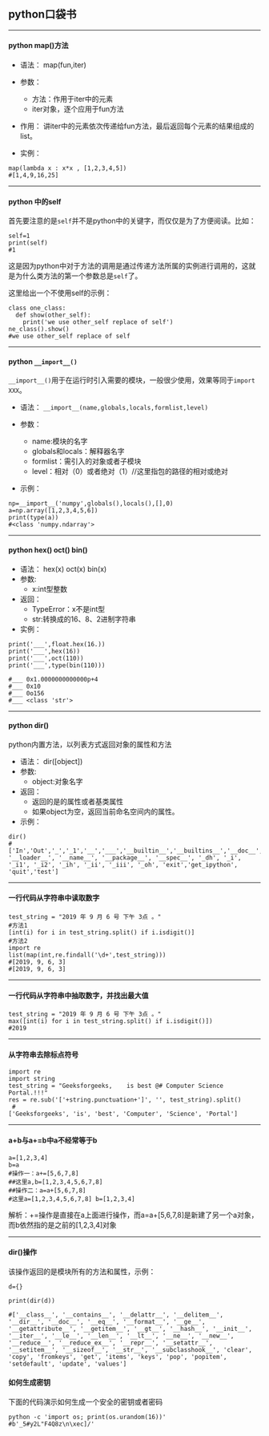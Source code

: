 ## python口袋书

---


#### python map()方法

- 语法：
  map(fun,iter)
  
- 参数：
  - 方法：作用于iter中的元素
  - iter对象，逐个应用于fun方法
  
- 作用：
  讲iter中的元素依次传递给fun方法，最后返回每个元素的结果组成的list。

- 实例：
```
map(lambda x : x*x , [1,2,3,4,5])
#[1,4,9,16,25]
```

---

#### python 中的self

首先要注意的是```self```并不是python中的关键字，而仅仅是为了方便阅读。比如：
```
self=1
print(self)
#1
```
这是因为python中对于方法的调用是通过传递方法所属的实例进行调用的，这就是为什么类方法的第一个参数总是```self```了。

这里给出一个不使用self的示例：
```
class one_class:
  def show(other_self):
    print('we use other_self replace of self')
ne_class().show()
#we use other_self replace of self
```

---


#### python ```__import__()```

```__import__()```用于在运行时引入需要的模块，一般很少使用，效果等同于```import XXX```。

- 语法：
```__import__(name,globals,locals,formlist,level)```

- 参数：
  - name:模块的名字
  - globals和locals：解释器名字
  - formlist：需引入的对象或者子模块
  - level：相对（0）或者绝对（1）//这里指包的路径的相对或绝对

- 示例：
```
np=__import__('numpy',globals(),locals(),[],0)
a=np.array([1,2,3,4,5,6])
print(type(a))
#<class 'numpy.ndarray'>
```

---


#### python hex() oct() bin()

- 语法：
hex(x) oct(x) bin(x) 
- 参数:
  - x:int型整数
- 返回：
  - TypeError：x不是int型
  - str:转换成的16、8、2进制字符串
- 实例：
```
print('___',float.hex(16.))
print('___',hex(16))
print('___',oct(110))
print('___',type(bin(110)))

#___ 0x1.0000000000000p+4
#___ 0x10
#___ 0o156
#___ <class 'str'>
```

---


#### python dir()
python内置方法，以列表方式返回对象的属性和方法
- 语法：
dir([object]) 
- 参数:
  - object:对象名字
- 返回：
  - 返回的是的属性或者基类属性
  - 如果object为空，返回当前命名空间内的属性。
- 示例：
```
dir()
#
['In','Out','_','_1','__','___','__builtin__','__builtins__','__doc__', '__loader__', '__name__', '__package__', '__spec__', '_dh', '_i', '_i1', '_i2', '_ih', '_ii', '_iii', '_oh', 'exit','get_ipython', 'quit','test']
```

---

#### 一行代码从字符串中读取数字

```
test_string = "2019 年 9 月 6 号 下午 3点 。"
#方法1
[int(i) for i in test_string.split() if i.isdigit()]
#方法2
import re
list(map(int,re.findall('\d+',test_string)))
#[2019, 9, 6, 3]
#[2019, 9, 6, 3]
```

---


#### 一行代码从字符串中抽取数字，并找出最大值

```
test_string = "2019 年 9 月 6 号 下午 3点 。"
max([int(i) for i in test_string.split() if i.isdigit()])
#2019
```

---


#### 从字符串去除标点符号

```
import re
import string
test_string = "Geeksforgeeks,    is best @# Computer Science Portal.!!!"
res = re.sub('['+string.punctuation+']', '', test_string).split()
 #
['Geeksforgeeks', 'is', 'best', 'Computer', 'Science', 'Portal']
```

---

#### a+b与a+=b中a不经常等于b
```
a=[1,2,3,4]
b=a
#操作一：a+=[5,6,7,8]
##这里a,b=[1,2,3,4,5,6,7,8]
##操作二：a=a+[5,6,7,8]
#这里a=[1,2,3,4,5,6,7,8] b=[1,2,3,4]
```
解析：+=操作是直接在a上面进行操作，而a=a+[5,6,7,8]是新建了另一个a对象，而b依然指的是之前的[1,2,3,4]对象

---

#### dir()操作

该操作返回的是模块所有的方法和属性，示例：
```
d={}

print(dir(d))

#['__class__', '__contains__', '__delattr__', '__delitem__', '__dir__', '__doc__', '__eq__', '__format__', '__ge__', '__getattribute__', '__getitem__', '__gt__', '__hash__', '__init__', '__iter__', '__le__', '__len__', '__lt__', '__ne__', '__new__', '__reduce__', '__reduce_ex__', '__repr__', '__setattr__', '__setitem__', '__sizeof__', '__str__', '__subclasshook__', 'clear', 'copy', 'fromkeys', 'get', 'items', 'keys', 'pop', 'popitem', 'setdefault', 'update', 'values']
```

#### 如何生成密钥

下面的代码演示如何生成一个安全的密钥或者密码
```
python -c 'import os; print(os.urandom(16))'
#b'_5#y2L"F4Q8z\n\xec]/'
```
